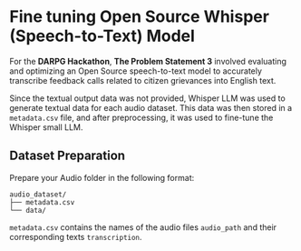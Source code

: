 # Fine tuning Open Source Whisper (Speech-to-Text) Model

For the **DARPG Hackathon**, **The Problem Statement 3** involved evaluating and optimizing an Open Source speech-to-text model to accurately transcribe feedback calls related to citizen grievances into English text.

Since the textual output data was not provided, Whisper LLM was used to generate textual data for each audio dataset. This data was then stored in a `metadata.csv` file, and after preprocessing, it was used to fine-tune the Whisper small LLM.

## Dataset Preparation

Prepare your Audio folder in the following format:
```
audio_dataset/
├── metadata.csv
└── data/
```
`metadata.csv` contains the names of the audio files `audio_path` and their corresponding texts `transcription`.
